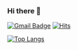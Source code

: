 ### Hi there 👋
[![Gmail Badge](https://img.shields.io/badge/Gmail-d14836?style=flat-square&logo=Gmail&logoColor=white&link=mailto:durio0312@gmail.com)](mailto:durio0312@gmail.com)
[![Hits](https://hits.seeyoufarm.com/api/count/incr/badge.svg?url=https%3A%2F%2Fgithub.com%2FI116M&count_bg=%2379C83D&title_bg=%23555555&icon=&icon_color=%23E7E7E7&title=hits&edge_flat=false)](https://hits.seeyoufarm.com)

[![Top Langs](https://github-readme-stats.vercel.app/api/top-langs/?username=I116M)](https://github.com/anuraghazra/github-readme-stats)
